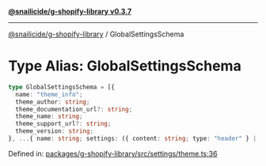 [**@snailicide/g-shopify-library v0.3.7**](../README.md)

---

[@snailicide/g-shopify-library](../README.md) / GlobalSettingsSchema

# Type Alias: GlobalSettingsSchema

```ts
type GlobalSettingsSchema = [{
  name: "theme_info";
  theme_author: string;
  theme_documentation_url?: string;
  theme_name: string;
  theme_support_url?: string;
  theme_version: string;
}, ...{ name: string; settings: ({ content: string; type: "header" } | { content: string; type: "paragraph" } | (({ default: boolean; type: "checkbox"; } | { default: number; type: "number"; placeholder?: string | undefined; } | { default: string | number; options: { value: string; label: string; }[]; type: "radio"; } | ... 20 more ... | { ...; }) & { ...; }))[] }[]];
```

Defined in:
[packages/g-shopify-library/src/settings/theme.ts:36](https://github.com/gbtunney/snailicide-monorepo/blob/master/packages/g-shopify-library/src/settings/theme.ts#L36)
